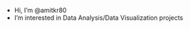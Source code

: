 - Hi, I’m @amitkr80
- I’m interested in Data Analysis/Data Visualization projects


<!---
amitkr80/amitkr80 is a ✨ special ✨ repository because its `README.md` (this file) appears on your GitHub profile.
You can click the Preview link to take a look at your changes.
--->
